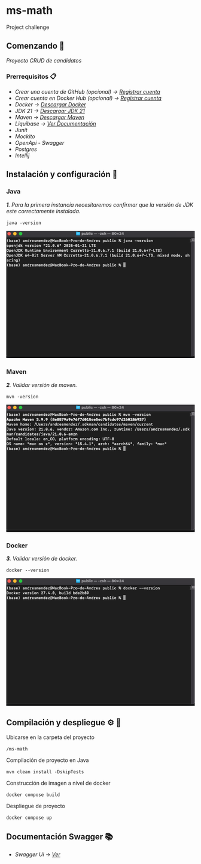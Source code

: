 # ms-math

Project challenge

## Comenzando 🏁

_Proyecto CRUD de candidatos_

### Prerrequisitos 📋

* _Crear una cuenta de GitHub (opcional) -> [Registrar cuenta](https://github.com/join)_
* _Crear cuenta en Docker Hub (opcional) -> [Registrar cuenta](https://www.docker.com/products/docker-hub/)_
* _Docker -> [Descargar Docker](https://www.docker.com/products/docker-desktop/)_
* _JDK 21 -> [Descargar JDK 21](https://docs.aws.amazon.com/corretto/latest/corretto-21-ug/downloads-list.html)_
* _Maven -> [Descargar Maven](https://maven.apache.org/download.cgi)_
* _Liquibase -> [Ver Documentación](https://docs.liquibase.com/tools-integrations/maven/getting-started-liquibase-maven.html)_
* _Junit_
* _Mockito_
* _OpenApi - Swagger_
* _Postgres_
* _Intellij_

## Instalación y configuración 🔧

### Java

_**1**. Para la primera instancia necesitaremos confirmar que la versión de JDK este correctamente instalada._

```
java -version
```
![img.png](src/main/resources/img/img.png)

### Maven

_**2**. Validar versión de maven._

```
mvn -version
```
![img_1.png](src/main/resources/img/img_1.png)

### Docker

_**3**. Validar versión de docker._

```
docker --version
```
![img_2.png](src/main/resources/img/img_2.png)

## Compilación y despliegue ⚙️ 🚀

Ubicarse en la carpeta del proyecto

```
/ms-math
```

Compilación de proyecto en Java

```
mvn clean install -DskipTests
```

Construcción de imagen a nivel de docker

```
docker compose build
```

Despliegue de proyecto

```
docker compose up
```

## Documentación Swagger 📚

* _Swagger Ui -> [Ver](http://localhost:8080/math-ms/swagger-ui/index.html#/)_





